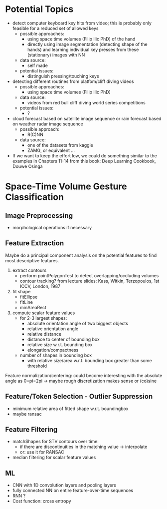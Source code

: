 # Potential Topics

* detect computer keyboard key hits from video; this is probably only feasible for a reduced set of allowed keys
    * possible approaches:
		* using space time volumes (Filip Ilic PhD) of the hand
		* directly using image segmentation (detecting shape of the hands) and learning individual key presses from these (stationary) images with NN
    * data source:
		* self made
    * potential issues:
		* distinguish pressing/touching keys
* detecting different routines from platfom/cliff diving videos
    * possible approaches:
        * using space time volumes (Filip Ilic PhD)
    * data source: 
        * videos from red bull cliff diving world series competitions
    * potential issues:
        * ?
* cloud forecast based on satellite image sequence or rain forecast based on weather radar image sequence
    * possible approach:
        * R(C)NN
    * data source:
        * one of the datasets from kaggle
        * ZAMG, or equivalent ...
* If we want to keep the effort low, we could do something similar to the examples in Chapters 11-14 from this book: Deep Learning Cookbook, Douwe Osinga

# Space-Time Volume Gesture Classification

## Image Preprocessing

* morphological operations if necessary

## Feature Extraction

Maybe do a principal component analysis on the potential features to find most descriptive features.

1. extract contours
    * perform pointPolygonTest to detect overlapping/occluding volumes
    * contour tracking? from lecture slides: Kass, Witkin, Terzopoulos, 1st ICCV, London, 1987
2. fit shape
    * fitEllipse
    * fitLine
    * minAreaRect
3. compute scalar feature values
	* for 2-3 largest shapes:
        * absolute orientation angle of two biggest objects
        * relative orientation angle
        * relative distance
        * distance to center of bounding box
        * relative size w.r.t. bounding box
        * elongation/compactness
	* number of shapes in bounding box
		* with relative size/area w.r.t. bounding box greater than some threshold

Feature normalization/centering: could become interesting with the absolute angle as 0=pi=2pi -> maybe rough discretization makes sense or (co)sine

## Feature/Token Selection - Outlier Suppression

* minimum relative area of fitted shape w.r.t. boundingbox
* maybe ransac

## Feature Filtering

* matchShapes for STV contours over time: 
    * if there are discontinuities in the matching value -> interpolate
    * or: use it for RANSAC
* median filtering for scalar feature values

## ML

* CNN with 1D convolution layers and pooling layers
* fully connected NN on entire feature-over-time sequences
* RNN ?
* Cost function: cross entropy
